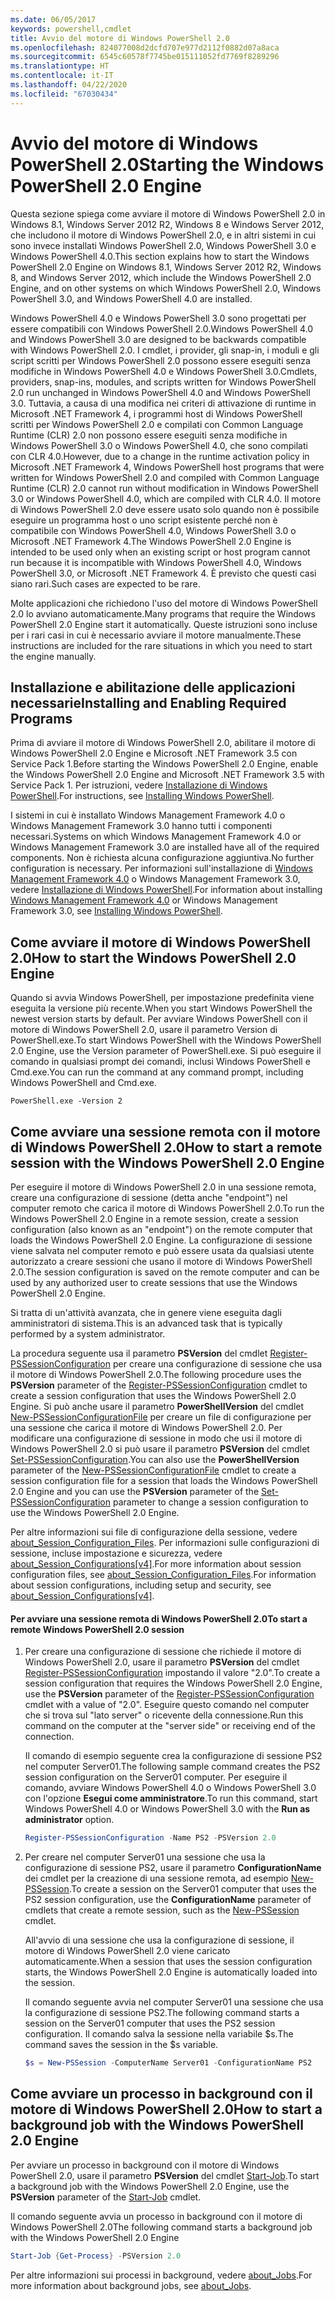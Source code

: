 ```yaml
---
ms.date: 06/05/2017
keywords: powershell,cmdlet
title: Avvio del motore di Windows PowerShell 2.0
ms.openlocfilehash: 824077008d2dcfd707e977d2112f0882d07a8aca
ms.sourcegitcommit: 6545c60578f7745be015111052fd7769f8289296
ms.translationtype: HT
ms.contentlocale: it-IT
ms.lasthandoff: 04/22/2020
ms.locfileid: "67030434"
---
```

# <a name="starting-the-windows-powershell-20-engine"></a><span data-ttu-id="8fb1c-103">Avvio del motore di Windows PowerShell 2.0</span><span class="sxs-lookup"><span data-stu-id="8fb1c-103">Starting the Windows PowerShell 2.0 Engine</span></span>

<span data-ttu-id="8fb1c-104">Questa sezione spiega come avviare il motore di Windows PowerShell 2.0 in Windows 8.1, Windows Server 2012 R2, Windows 8 e Windows Server 2012, che includono il motore di Windows PowerShell 2.0, e in altri sistemi in cui sono invece installati Windows PowerShell 2.0, Windows PowerShell 3.0 e Windows PowerShell 4.0.</span><span class="sxs-lookup"><span data-stu-id="8fb1c-104">This section explains how to start the Windows PowerShell 2.0 Engine on Windows 8.1, Windows Server 2012 R2, Windows 8, and Windows Server 2012, which include the Windows PowerShell 2.0 Engine, and on other systems on which Windows PowerShell 2.0, Windows PowerShell 3.0, and Windows PowerShell 4.0 are installed.</span></span>

<span data-ttu-id="8fb1c-105">Windows PowerShell 4.0 e Windows PowerShell 3.0 sono progettati per essere compatibili con Windows PowerShell 2.0.</span><span class="sxs-lookup"><span data-stu-id="8fb1c-105">Windows PowerShell 4.0 and Windows PowerShell 3.0 are designed to be backwards compatible with Windows PowerShell 2.0.</span></span> <span data-ttu-id="8fb1c-106">I cmdlet, i provider, gli snap-in, i moduli e gli script scritti per Windows PowerShell 2.0 possono essere eseguiti senza modifiche in Windows PowerShell 4.0 e Windows PowerShell 3.0.</span><span class="sxs-lookup"><span data-stu-id="8fb1c-106">Cmdlets, providers, snap-ins, modules, and scripts written for Windows PowerShell 2.0 run unchanged in Windows PowerShell 4.0 and Windows PowerShell 3.0.</span></span> <span data-ttu-id="8fb1c-107">Tuttavia, a causa di una modifica nei criteri di attivazione di runtime in Microsoft .NET Framework 4, i programmi host di Windows PowerShell scritti per Windows PowerShell 2.0 e compilati con Common Language Runtime (CLR) 2.0 non possono essere eseguiti senza modifiche in Windows PowerShell 3.0 o Windows PowerShell 4.0, che sono compilati con CLR 4.0.</span><span class="sxs-lookup"><span data-stu-id="8fb1c-107">However, due to a change in the runtime activation policy in Microsoft .NET Framework 4, Windows PowerShell host programs that were written for Windows PowerShell 2.0 and compiled with Common Language Runtime (CLR) 2.0 cannot run without modification in Windows PowerShell 3.0 or Windows PowerShell 4.0, which are compiled with CLR 4.0.</span></span> <span data-ttu-id="8fb1c-108">Il motore di Windows PowerShell 2.0 deve essere usato solo quando non è possibile eseguire un programma host o uno script esistente perché non è compatibile con Windows PowerShell 4.0, Windows PowerShell 3.0 o Microsoft .NET Framework 4.</span><span class="sxs-lookup"><span data-stu-id="8fb1c-108">The Windows PowerShell 2.0 Engine is intended to be used only when an existing script or host program cannot run because it is incompatible with Windows PowerShell 4.0, Windows PowerShell 3.0, or Microsoft .NET Framework 4.</span></span> <span data-ttu-id="8fb1c-109">È previsto che questi casi siano rari.</span><span class="sxs-lookup"><span data-stu-id="8fb1c-109">Such cases are expected to be rare.</span></span>

<span data-ttu-id="8fb1c-110">Molte applicazioni che richiedono l'uso del motore di Windows PowerShell 2.0 lo avviano automaticamente.</span><span class="sxs-lookup"><span data-stu-id="8fb1c-110">Many programs that require the Windows PowerShell 2.0 Engine start it automatically.</span></span> <span data-ttu-id="8fb1c-111">Queste istruzioni sono incluse per i rari casi in cui è necessario avviare il motore manualmente.</span><span class="sxs-lookup"><span data-stu-id="8fb1c-111">These instructions are included for the rare situations in which you need to start the engine manually.</span></span>

## <a name="installing-and-enabling-required-programs"></a><span data-ttu-id="8fb1c-112">Installazione e abilitazione delle applicazioni necessarie</span><span class="sxs-lookup"><span data-stu-id="8fb1c-112">Installing and Enabling Required Programs</span></span>

<span data-ttu-id="8fb1c-113">Prima di avviare il motore di Windows PowerShell 2.0, abilitare il motore di Windows PowerShell 2.0 Engine e Microsoft .NET Framework 3.5 con Service Pack 1.</span><span class="sxs-lookup"><span data-stu-id="8fb1c-113">Before starting the Windows PowerShell 2.0 Engine, enable the Windows PowerShell 2.0 Engine and Microsoft .NET Framework 3.5 with Service Pack 1.</span></span> <span data-ttu-id="8fb1c-114">Per istruzioni, vedere [Installazione di Windows PowerShell](../install/Installing-Windows-PowerShell.md).</span><span class="sxs-lookup"><span data-stu-id="8fb1c-114">For instructions, see [Installing Windows PowerShell](../install/Installing-Windows-PowerShell.md).</span></span>

<span data-ttu-id="8fb1c-115">I sistemi in cui è installato Windows Management Framework 4.0 o Windows Management Framework 3.0 hanno tutti i componenti necessari.</span><span class="sxs-lookup"><span data-stu-id="8fb1c-115">Systems on which Windows Management Framework 4.0 or Windows Management Framework 3.0 are installed have all of the required components.</span></span> <span data-ttu-id="8fb1c-116">Non è richiesta alcuna configurazione aggiuntiva.</span><span class="sxs-lookup"><span data-stu-id="8fb1c-116">No further configuration is necessary.</span></span> <span data-ttu-id="8fb1c-117">Per informazioni sull'installazione di [Windows Management Framework 4.0](https://go.microsoft.com/fwlink/?LinkID=293881) o Windows Management Framework 3.0, vedere [Installazione di Windows PowerShell](../install/Installing-Windows-PowerShell.md).</span><span class="sxs-lookup"><span data-stu-id="8fb1c-117">For information about installing [Windows Management Framework 4.0](https://go.microsoft.com/fwlink/?LinkID=293881) or Windows Management Framework 3.0, see [Installing Windows PowerShell](../install/Installing-Windows-PowerShell.md).</span></span>

## <a name="how-to-start-the-windows-powershell-20-engine"></a><span data-ttu-id="8fb1c-118">Come avviare il motore di Windows PowerShell 2.0</span><span class="sxs-lookup"><span data-stu-id="8fb1c-118">How to start the Windows PowerShell 2.0 Engine</span></span>

<span data-ttu-id="8fb1c-119">Quando si avvia Windows PowerShell, per impostazione predefinita viene eseguita la versione più recente.</span><span class="sxs-lookup"><span data-stu-id="8fb1c-119">When you start Windows PowerShell the newest version starts by default.</span></span> <span data-ttu-id="8fb1c-120">Per avviare Windows PowerShell con il motore di Windows PowerShell 2.0, usare il parametro Version di PowerShell.exe.</span><span class="sxs-lookup"><span data-stu-id="8fb1c-120">To start Windows PowerShell with the Windows PowerShell 2.0 Engine, use the Version parameter of PowerShell.exe.</span></span> <span data-ttu-id="8fb1c-121">Si può eseguire il comando in qualsiasi prompt dei comandi, inclusi Windows PowerShell e Cmd.exe.</span><span class="sxs-lookup"><span data-stu-id="8fb1c-121">You can run the command at any command prompt, including Windows PowerShell and Cmd.exe.</span></span>

```
PowerShell.exe -Version 2
```

## <a name="how-to-start-a-remote-session-with-the-windows-powershell-20-engine"></a><span data-ttu-id="8fb1c-122">Come avviare una sessione remota con il motore di Windows PowerShell 2.0</span><span class="sxs-lookup"><span data-stu-id="8fb1c-122">How to start a remote session with the Windows PowerShell 2.0 Engine</span></span>

<span data-ttu-id="8fb1c-123">Per eseguire il motore di Windows PowerShell 2.0 in una sessione remota, creare una configurazione di sessione (detta anche "endpoint") nel computer remoto che carica il motore di Windows PowerShell 2.0.</span><span class="sxs-lookup"><span data-stu-id="8fb1c-123">To run the Windows PowerShell 2.0 Engine in a remote session, create a session configuration (also known as an "endpoint") on the remote computer that loads the Windows PowerShell 2.0 Engine.</span></span> <span data-ttu-id="8fb1c-124">La configurazione di sessione viene salvata nel computer remoto e può essere usata da qualsiasi utente autorizzato a creare sessioni che usano il motore di Windows PowerShell 2.0.</span><span class="sxs-lookup"><span data-stu-id="8fb1c-124">The session configuration is saved on the remote computer and can be used by any authorized user to create sessions that use the Windows PowerShell 2.0 Engine.</span></span>

<span data-ttu-id="8fb1c-125">Si tratta di un'attività avanzata, che in genere viene eseguita dagli amministratori di sistema.</span><span class="sxs-lookup"><span data-stu-id="8fb1c-125">This is an advanced task that is typically performed by a system administrator.</span></span>

<span data-ttu-id="8fb1c-126">La procedura seguente usa il parametro **PSVersion** del cmdlet [Register-PSSessionConfiguration](https://technet.microsoft.com/library/e9152ae2-bd6d-4056-9bc7-dc1893aa29ea) per creare una configurazione di sessione che usa il motore di Windows PowerShell 2.0.</span><span class="sxs-lookup"><span data-stu-id="8fb1c-126">The following procedure uses the **PSVersion** parameter of the [Register-PSSessionConfiguration](https://technet.microsoft.com/library/e9152ae2-bd6d-4056-9bc7-dc1893aa29ea) cmdlet to create a session configuration that uses the Windows PowerShell 2.0 Engine.</span></span> <span data-ttu-id="8fb1c-127">Si può anche usare il parametro **PowerShellVersion** del cmdlet [New-PSSessionConfigurationFile](https://technet.microsoft.com/library/5f3e3633-6e90-479c-aea9-ba45a1954866) per creare un file di configurazione per una sessione che carica il motore di Windows PowerShell 2.0. Per modificare una configurazione di sessione in modo che usi il motore di Windows PowerShell 2.0 si può usare il parametro **PSVersion** del cmdlet [Set-PSSessionConfiguration](https://technet.microsoft.com/library/b21fbad3-1759-4260-b206-dcb8431cd6ea).</span><span class="sxs-lookup"><span data-stu-id="8fb1c-127">You can also use the **PowerShellVersion** parameter of the [New-PSSessionConfigurationFile](https://technet.microsoft.com/library/5f3e3633-6e90-479c-aea9-ba45a1954866) cmdlet to create a session configuration file for a session that loads the Windows PowerShell 2.0 Engine and you can use the **PSVersion** parameter of the [Set-PSSessionConfiguration](https://technet.microsoft.com/library/b21fbad3-1759-4260-b206-dcb8431cd6ea) parameter to change a session configuration to use the Windows PowerShell 2.0 Engine.</span></span>

<span data-ttu-id="8fb1c-128">Per altre informazioni sui file di configurazione della sessione, vedere [about_Session_Configuration_Files](https://technet.microsoft.com/library/c7217447-1ebf-477b-a8ef-4dbe9a1473b8). Per informazioni sulle configurazioni di sessione, incluse impostazione e sicurezza, vedere [about_Session_Configurations[v4]](https://technet.microsoft.com/library/a2fbe12a-350c-4d04-be50-24102824e3ab).</span><span class="sxs-lookup"><span data-stu-id="8fb1c-128">For more information about session configuration files, see [about_Session_Configuration_Files](https://technet.microsoft.com/library/c7217447-1ebf-477b-a8ef-4dbe9a1473b8).For information about session configurations, including setup and security, see [about_Session_Configurations[v4]](https://technet.microsoft.com/library/a2fbe12a-350c-4d04-be50-24102824e3ab).</span></span>

#### <a name="to-start-a-remote-windows-powershell-20-session"></a><span data-ttu-id="8fb1c-129">Per avviare una sessione remota di Windows PowerShell 2.0</span><span class="sxs-lookup"><span data-stu-id="8fb1c-129">To start a remote Windows PowerShell 2.0 session</span></span>

1. <span data-ttu-id="8fb1c-130">Per creare una configurazione di sessione che richiede il motore di Windows PowerShell 2.0, usare il parametro **PSVersion** del cmdlet [Register-PSSessionConfiguration](https://technet.microsoft.com/library/e9152ae2-bd6d-4056-9bc7-dc1893aa29ea) impostando il valore "2.0".</span><span class="sxs-lookup"><span data-stu-id="8fb1c-130">To create a session configuration that requires the Windows PowerShell 2.0 Engine, use the **PSVersion** parameter of the [Register-PSSessionConfiguration](https://technet.microsoft.com/library/e9152ae2-bd6d-4056-9bc7-dc1893aa29ea) cmdlet with a value of "2.0".</span></span> <span data-ttu-id="8fb1c-131">Eseguire questo comando nel computer che si trova sul "lato server" o ricevente della connessione.</span><span class="sxs-lookup"><span data-stu-id="8fb1c-131">Run this command on the computer at the "server side" or receiving end of the connection.</span></span>

   <span data-ttu-id="8fb1c-132">Il comando di esempio seguente crea la configurazione di sessione PS2 nel computer Server01.</span><span class="sxs-lookup"><span data-stu-id="8fb1c-132">The following sample command creates the PS2 session configuration on the Server01 computer.</span></span> <span data-ttu-id="8fb1c-133">Per eseguire il comando, avviare Windows PowerShell 4.0 o Windows PowerShell 3.0 con l'opzione **Esegui come amministratore**.</span><span class="sxs-lookup"><span data-stu-id="8fb1c-133">To run this command, start Windows PowerShell 4.0 or Windows PowerShell 3.0 with the **Run as administrator** option.</span></span>

   ```powershell
   Register-PSSessionConfiguration -Name PS2 -PSVersion 2.0
   ```

2. <span data-ttu-id="8fb1c-134">Per creare nel computer Server01 una sessione che usa la configurazione di sessione PS2, usare il parametro **ConfigurationName** dei cmdlet per la creazione di una sessione remota, ad esempio [New-PSSession](https://technet.microsoft.com/library/76f6628c-054c-4eda-ba7a-a6f28daaa26f).</span><span class="sxs-lookup"><span data-stu-id="8fb1c-134">To create a session on the Server01 computer that uses the PS2 session configuration, use the **ConfigurationName** parameter of cmdlets that create a remote session, such as the [New-PSSession](https://technet.microsoft.com/library/76f6628c-054c-4eda-ba7a-a6f28daaa26f) cmdlet.</span></span>

   <span data-ttu-id="8fb1c-135">All'avvio di una sessione che usa la configurazione di sessione, il motore di Windows PowerShell 2.0 viene caricato automaticamente.</span><span class="sxs-lookup"><span data-stu-id="8fb1c-135">When a session that uses the session configuration starts, the Windows PowerShell 2.0 Engine is automatically loaded into the session.</span></span>

   <span data-ttu-id="8fb1c-136">Il comando seguente avvia nel computer Server01 una sessione che usa la configurazione di sessione PS2.</span><span class="sxs-lookup"><span data-stu-id="8fb1c-136">The following command starts a session on the Server01 computer that uses the PS2 session configuration.</span></span> <span data-ttu-id="8fb1c-137">Il comando salva la sessione nella variabile $s.</span><span class="sxs-lookup"><span data-stu-id="8fb1c-137">The command saves the session in the $s variable.</span></span>

   ```powershell
   $s = New-PSSession -ComputerName Server01 -ConfigurationName PS2
   ```

## <a name="how-to-start-a-background-job-with-the-windows-powershell-20-engine"></a><span data-ttu-id="8fb1c-138">Come avviare un processo in background con il motore di Windows PowerShell 2.0</span><span class="sxs-lookup"><span data-stu-id="8fb1c-138">How to start a background job with the Windows PowerShell 2.0 Engine</span></span>

<span data-ttu-id="8fb1c-139">Per avviare un processo in background con il motore di Windows PowerShell 2.0, usare il parametro **PSVersion** del cmdlet [Start-Job](https://technet.microsoft.com/library/2bc04935-0deb-4ec0-b856-d7290cca6442).</span><span class="sxs-lookup"><span data-stu-id="8fb1c-139">To start a background job with the Windows PowerShell 2.0 Engine, use the **PSVersion** parameter of the [Start-Job](https://technet.microsoft.com/library/2bc04935-0deb-4ec0-b856-d7290cca6442) cmdlet.</span></span>

<span data-ttu-id="8fb1c-140">Il comando seguente avvia un processo in background con il motore di Windows PowerShell 2.0</span><span class="sxs-lookup"><span data-stu-id="8fb1c-140">The following command starts a background job with the Windows PowerShell 2.0 Engine</span></span>

```powershell
Start-Job {Get-Process} -PSVersion 2.0
```

<span data-ttu-id="8fb1c-141">Per altre informazioni sui processi in background, vedere [about_Jobs](/powershell/module/microsoft.powershell.core/about/about_jobs).</span><span class="sxs-lookup"><span data-stu-id="8fb1c-141">For more information about background jobs, see [about_Jobs](/powershell/module/microsoft.powershell.core/about/about_jobs).</span></span>
